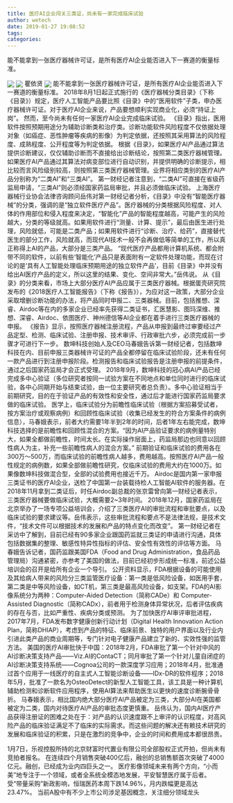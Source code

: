 ```yaml
---
title: 医疗AI企业闯关三类证，尚未有一家完成临床试验
author: wetech
date: 2019-01-27 19:08:52
tags: 
categories: 
---
```

能不能拿到一张医疗器械许可证，是所有医疗AI企业能否进入下一赛道的衡量标准。
<!-- more -->
<img align="center" border="0" src="https://imgcdn.yicai.com/uppics/images/2019/01/ac2464f76ff7eff286caf2d451d312ea.jpg" />
<img align="center" border="0" src="https://imgcdn.yicai.com/uppics/images/2019/01/88e60e8f9392744637c35b9d1ddcd6a8.jpg" />
瞿依贤
<img align="center" border="0" src="https://imgcdn.yicai.com/uppics/images/2019/01/0f7daff990323fb180f391a7425c1833.jpg" />
能不能拿到一张医疗器械许可证，是所有医疗AI企业能否进入下一赛道的衡量标准。
2018年8月1日起正式施行的《医疗器械分类目录》（下称《目录》）规定，医疗人工智能产品要比照《目录》中的“医用软件”子类，申办医疗器械许可证。对于医疗AI企业来说，产品要想顺利实现商业化，必须“持证上岗”。
然而，至今尚未有任何一家医疗AI企业完成临床试验。
《目录》指出，医用软件按照预期用途分为辅助诊断类和治疗类。诊断功能软件风险程度不仅依据处理对象（如癌症、恶性肿瘤等疾病的影像）为判定依据，还按照其采用算法的风险程度、成熟程度、公开程度等为判定依据。
根据《目录》，如果医疗AI产品通过算法提供诊断建议，仅仅辅助诊断而不直接给出诊断结论，按照第二类医疗器械管理。如果医疗AI产品通过其算法对病变部位进行自动识别，并提供明确的诊断提示，相比较而言风险级别较高，则按照第三类医疗器械管理。业界将相应类别的医疗AI产品分别称为“二类AI”和“三类AI”。
第一财经记者注意到，“二类AI”可直接在省级药监局申请，“三类AI”则必须经国家药监局审批，并且必须做临床试验。
上海医疗器械行业协会法律咨询顾问岳伟对第一财经记者分析，《目录》中没有“智能医疗器械”的分类，强调的是“独立软件医疗产品”。医疗器械的分类根据风险程度、对人体的作用部位和侵入程度来决定，“智能化”产品的智能程度越高，可能产生的风险越大，分类的等级就高。如果用软件进行“测量、计算、提示”，最后由医生进行处理，风险就低，可能是二类产品；如果用软件进行“诊断、治疗、给药”，直接替代医生的部分工作，风险就高，而现代AI技术一般不会再做低等简单的工作，所以真正称得上AI的产品，大部分是三类产品。
“现代医疗产品都用计算机系统、都会附带不同的软件，以前有些‘智能化’产品只是表面附有一定软件处理功能，而现在讨论的是‘具有人工智能处理临床预期用途的独立软件产品’，目前《目录》中并没有给出AI医疗产品的定义，所以这里的结果、变化、空间非常大。”岳伟说。
从《目录》的分类来看，市场上大部分医疗AI产品应属于三类医疗器械。根据蛋壳研究院发布的《2018医疗人工智能报告》（下称《报告》），为应对这一政策，大部分企业采取增删诊断功能的办法，将产品同时申报二、三类器械。目前，包括推想、深睿、Airdoc等在内的多家企业已经率先获得二类证书，汇医慧影、图玛深维、推想、深睿、Airdoc、依图医疗、神州德信等AI企业都在着手进行三类医疗器械的申报。
《报告》显示，按照医疗器械注册流程，产品从申报到最终过审要经过产品定型、检测、临床试验、注册申报、技术审评、行政审批六步，必须完成前一步骤才可进行下一步。
数坤科技创始人及CEO马春娥告诉第一财经记者，包括数坤科技在内、目前申报三类器械许可证的产品全都停留在临床试验阶段，还未有任何一款产品进行到注册申报阶段。检测报告和临床试验报告是注册申报的前提条件，通过之后国家药监局才会正式受理。
2018年9月，数坤科技的冠心病AI产品已经完成多中心验证（多位研究者按同一试验方案在不同地点和单位同时进行的临床试验，各中心同期开始与结束试验，由一位主要研究者总负责）。多中心验证相当于前期研究，目的在于验证产品的有效性和安全性，通过后才能进行国家药监局要求做的临床试验。
医学上，临床试验分为前瞻性临床试验（根据方案招募受试者，按方案治疗或观察病例）和回顾性临床试验（收集已经发生的符合方案条件的病例信息），马春娥表示，前者大约需要1年半到2年的时间，后者1年左右能完成，数坤科技选择的是前瞻性和回顾性混合的方案。“因为AI产品验证要求的病例量特别大，如果全都做前瞻性，时间太长。在实际操作层面上，药监局那边也同意以回顾性病人为主，补充一些前瞻性病人的混合方案。”
前期验证和临床试验的费用各在300万～500万，而临床试验的前瞻性病人越多，费用越高。按照医疗AI产品一般性规定的病例数，如果全部做前瞻性研究，仅临床试验的费用大约在1000万。如果像数坤科技做混合型，全部的试验费用也接近千万。
Airdoc是国内第一家申报三类证书的医疗AI企业，送检了中国第一台装载待检人工智能AI软件的服务器。在2018年11月拿到二类证后，时任Airdoc副总裁的张京雷曾向第一财经记者表示，三类医疗器械要做临床试验，大概需要2~3年时间。
2018年12月，国家药监局在北京举办了一场专项公益培训会，介绍了三类医疗AI的审批流程和审批要点，以及临床试验的要求建议等。岳伟表示，这些审批流程和要点不是法律法规，是技术文件，“技术文件可以根据技术的发展和产品的特点变化而改变”。
第一财经记者在采访中了解到，目前已经有90多家企业跟国药监就三类证的申请进行沟通，具体包括数据集的整理、敏感性特异性指标的评估、安全性有效性的评估等方面。
马春娥告诉记者，国药监跟美国FDA（Food and Drug Administration，食品药品管理局）沟通紧密，亦参考了美国的做法，目前已经初步形成统一标准，前述公益培训会的召开是给所有企业一个导引。
公开资料显示，FDA根据设备的可能使用及其给病人带来的风险分三类监管医疗设备：第一类是低风险设备，如医用手套，第二类是中等风险设备，如CT机，第三类是最高风险设备，如支架。FDA的AI影像系统分为两种：Computer-Aided Detection（简称CADe）和 Computer-Assisted Diagnostic（简称CADx），前者用于检测身体异常状况，后者评估疾病的存在与否，比如严重性、疾病分类或预测。
为了加快医疗AI审评审批进程，2017年7月，FDA发布数字健康创新行动计划（Digital Health Innovation Action Plan，简称DHIAP），考虑到产品的特征、临床前景、独特的用户界面以及行业内引进此类产品的商业周期等，专门针对电子健康产品建立了新的、实效性强的监管方法。
美国的医疗AI审批快于中国：2018年2月，FDA审批了第一个针对中风的AI诊断决策支持产品——Viz.AI的ContaCT；同月审批了第一个针对儿童自闭症的AI诊断决策支持系统——Cognoa公司的一款深度学习应用；2018年4月，批准通过首个应用于一线医疗的自主式人工智能诊断设备——IDx-DR的软件程序；2018年5月，批准了一款名为OsteoDetect的新型人工智能工具，该工具是一种计算机辅助检测和诊断软件应用程序，使用AI算法来帮助医生以更快的速度诊断腕骨骨折。
马春娥表示，相比国内绝大部分医疗AI产品被定为三类，大部分AI在美国都被定为二类，国内对待医疗AI产品的审批态度更慎重。
岳伟认为，国内AI医疗产品获得注册证的困难之处在于：对产品的认识速度跟不上审评的认识程度，对高风险产品的临床验证满足不了临床的实际需求。而这些问题的解决还有赖技术研究的发展和临床验证的积累，只是在激烈的竞争中，企业的时间和费用成本都很昂贵。
 
 
1月7日，乐视控股所持的北京财富时代置业有限公司全部股权正式开拍，但尚未有竞拍者报名。
在连续四个月销售突破400亿后，融创的总销售额首次突破了4000亿元。融创，已经成为业内四巨头之一。
医疗影像领域未来有两个方向，“小而美”地专注于一个领域，或者全系统全模态地发展，平安智慧医疗属于后者。
受“带量采购”新政影响，恒瑞医药本周下跌14.96%，月内跌幅更是高达23.47%。
当前A股中有不少上市公司涉足基因概念，关注细分领域龙头
